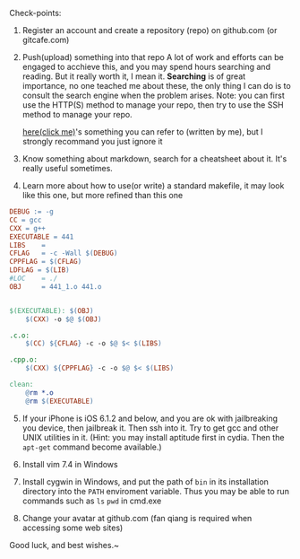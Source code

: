Check-points:

1. Register an account and create a repository (repo) on github.com (or gitcafe.com)

2. Push(upload) something into that repo
	A lot of work and efforts can be engaged to acchieve this, and you may spend hours searching and reading. But it really worth it, I mean it. **Searching** is of great importance, no one teached me about these, the only thing I can do is to consult the search engine when the problem arises.
	Note: you can first use the HTTP(S) method to manage your repo, then try to use the SSH method to manage your repo.

	[here(click me)](how2use_git.sh)'s something you can refer to (written by me), but I strongly recommand you just ignore it

3. Know something about markdown, search for a cheatsheet about it. It's really useful sometimes.

4. Learn more about how to use(or write) a standard makefile, it may look like this one, but more refined than this one

```makefile
DEBUG := -g
CC = gcc
CXX = g++
EXECUTABLE = 441
LIBS	=
CFLAG 	= -c -Wall $(DEBUG)
CPPFLAG = $(CFLAG)
LDFLAG = $(LIB)
#LOC	= ./
OBJ 	= 441_1.o 441.o


$(EXECUTABLE): $(OBJ)     
	$(CXX) -o $@ $(OBJ)

.c.o:
	$(CC) ${CFLAG} -c -o $@ $< $(LIBS)

.cpp.o:
	$(CXX) ${CPPFLAG} -c -o $@ $< $(LIBS)

clean:
	@rm *.o
	@rm $(EXECUTABLE)
```


5. If your iPhone is iOS 6.1.2 and below, and you are ok with jailbreaking you device, then jailbreak it. Then ssh into it. Try to get gcc and other UNIX utilities in it. (Hint: you may install aptitude first in cydia. Then the `apt-get` command become available.)

6. Install vim 7.4 in Windows

7. Install cygwin in Windows, and put the path of `bin` in its installation directory into the `PATH` enviroment variable. Thus you may be able to run commands such as `ls` `pwd` in cmd.exe

8. Change your avatar at github.com (fan qiang is required when accessing some web sites)

Good luck, and best wishes.~
